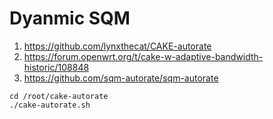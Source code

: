 # Dyanmic SQM

1. https://github.com/lynxthecat/CAKE-autorate
2. https://forum.openwrt.org/t/cake-w-adaptive-bandwidth-historic/108848
3. https://github.com/sqm-autorate/sqm-autorate

```
cd /root/cake-autorate
./cake-autorate.sh
```
